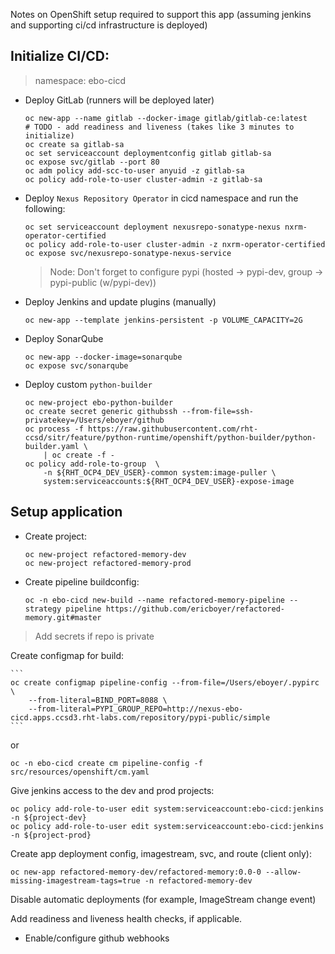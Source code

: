 Notes on OpenShift setup required to support this app (assuming jenkins and supporting 
ci/cd infrastructure is deployed)

## Initialize CI/CD:
> namespace:  ebo-cicd

- Deploy GitLab (runners will be deployed later)
    ```
    oc new-app --name gitlab --docker-image gitlab/gitlab-ce:latest
    # TODO - add readiness and liveness (takes like 3 minutes to initialize)
    oc create sa gitlab-sa
    oc set serviceaccount deploymentconfig gitlab gitlab-sa
    oc expose svc/gitlab --port 80
    oc adm policy add-scc-to-user anyuid -z gitlab-sa
    oc policy add-role-to-user cluster-admin -z gitlab-sa
    ```

- Deploy `Nexus Repository Operator` in cicd namespace and run the following:
    ```
    oc set serviceaccount deployment nexusrepo-sonatype-nexus nxrm-operator-certified
    oc policy add-role-to-user cluster-admin -z nxrm-operator-certified
    oc expose svc/nexusrepo-sonatype-nexus-service
    ```
  > Node: Don't forget to configure pypi (hosted -> pypi-dev, group -> pypi-public (w/pypi-dev))

- Deploy Jenkins and update plugins (manually)

    `oc new-app --template jenkins-persistent -p VOLUME_CAPACITY=2G`
    
- Deploy SonarQube
    ```
    oc new-app --docker-image=sonarqube
    oc expose svc/sonarqube
    ```
  
- Deploy custom `python-builder`
    ```
    oc new-project ebo-python-builder
    oc create secret generic githubssh --from-file=ssh-privatekey=/Users/eboyer/github
    oc process -f https://raw.githubusercontent.com/rht-ccsd/sitr/feature/python-runtime/openshift/python-builder/python-builder.yaml \
        | oc create -f -
    oc policy add-role-to-group  \
        -n ${RHT_OCP4_DEV_USER}-common system:image-puller \
        system:serviceaccounts:${RHT_OCP4_DEV_USER}-expose-image
    ```

## Setup application
- Create project:

    ```
    oc new-project refactored-memory-dev
    oc new-project refactored-memory-prod
    ```

- Create pipeline buildconfig:

    `oc -n ebo-cicd new-build --name refactored-memory-pipeline --strategy pipeline https://github.com/ericboyer/refactored-memory.git#master`

> Add secrets if repo is private

Create configmap for build:

    ```
    oc create configmap pipeline-config --from-file=/Users/eboyer/.pypirc \
        --from-literal=BIND_PORT=8088 \
        --from-literal=PYPI_GROUP_REPO=http://nexus-ebo-cicd.apps.ccsd3.rht-labs.com/repository/pypi-public/simple
    ```
or

`oc -n ebo-cicd create cm pipeline-config -f src/resources/openshift/cm.yaml`

Give jenkins access to the dev and prod projects:
```
oc policy add-role-to-user edit system:serviceaccount:ebo-cicd:jenkins -n ${project-dev}
oc policy add-role-to-user edit system:serviceaccount:ebo-cicd:jenkins -n ${project-prod}
```


Create app deployment config, imagestream, svc, and route (client only):

```oc new-app refactored-memory-dev/refactored-memory:0.0-0 --allow-missing-imagestream-tags=true -n refactored-memory-dev```

Disable automatic deployments (for example, ImageStream change event)

Add readiness and liveness health checks, if applicable.

- Enable/configure github webhooks